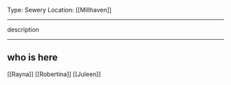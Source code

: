 Type: Sewery
Location: [[Millhaven]]

---

description

---

## who is here

[[Rayna]]
[[Robertina]]
[[Juleen]]